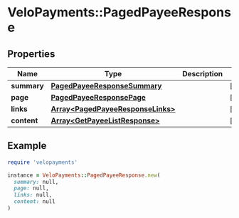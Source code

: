 # VeloPayments::PagedPayeeResponse

## Properties

| Name | Type | Description | Notes |
| ---- | ---- | ----------- | ----- |
| **summary** | [**PagedPayeeResponseSummary**](PagedPayeeResponseSummary.md) |  | [optional] |
| **page** | [**PagedPayeeResponsePage**](PagedPayeeResponsePage.md) |  | [optional] |
| **links** | [**Array&lt;PagedPayeeResponseLinks&gt;**](PagedPayeeResponseLinks.md) |  | [optional] |
| **content** | [**Array&lt;GetPayeeListResponse&gt;**](GetPayeeListResponse.md) |  | [optional] |

## Example

```ruby
require 'velopayments'

instance = VeloPayments::PagedPayeeResponse.new(
  summary: null,
  page: null,
  links: null,
  content: null
)
```

